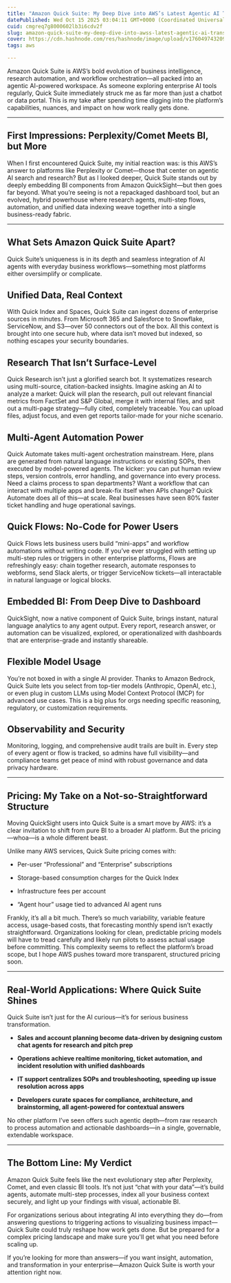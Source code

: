 ```yaml
---
title: "Amazon Quick Suite: My Deep Dive into AWS’s Latest Agentic AI Transformation"
datePublished: Wed Oct 15 2025 03:04:11 GMT+0000 (Coordinated Universal Time)
cuid: cmgreq7g8000602lb3i6cdv2f
slug: amazon-quick-suite-my-deep-dive-into-awss-latest-agentic-ai-transformation
cover: https://cdn.hashnode.com/res/hashnode/image/upload/v1760497432095/5619c0d2-efaa-4e7e-8a1b-960c295ceb0f.png
tags: aws

---
```


Amazon Quick Suite is AWS’s bold evolution of business intelligence, research automation, and workflow orchestration—all packed into an agentic AI-powered workspace. As someone exploring enterprise AI tools regularly, Quick Suite immediately struck me as far more than just a chatbot or data portal. This is my take after spending time digging into the platform’s capabilities, nuances, and impact on how work really gets done.

---

## First Impressions: Perplexity/Comet Meets BI, but More

When I first encountered Quick Suite, my initial reaction was: is this AWS’s answer to platforms like Perplexity or Comet—those that center on agentic AI search and research? But as I looked deeper, Quick Suite stands out by deeply embedding BI components from Amazon QuickSight—but then goes far beyond. What you’re seeing is not a repackaged dashboard tool, but an evolved, hybrid powerhouse where research agents, multi-step flows, automation, and unified data indexing weave together into a single business-ready fabric.

---

## What Sets Amazon Quick Suite Apart?

Quick Suite’s uniqueness is in its depth and seamless integration of AI agents with everyday business workflows—something most platforms either oversimplify or complicate.

## Unified Data, Real Context

With Quick Index and Spaces, Quick Suite can ingest dozens of enterprise sources in minutes. From Microsoft 365 and Salesforce to Snowflake, ServiceNow, and S3—over 50 connectors out of the box. All this context is brought into one secure hub, where data isn’t moved but indexed, so nothing escapes your security boundaries.​

## Research That Isn’t Surface-Level

Quick Research isn’t just a glorified search bot. It systematizes research using multi-source, citation-backed insights. Imagine asking an AI to analyze a market: Quick will plan the research, pull out relevant financial metrics from FactSet and S&P Global, merge it with internal files, and spit out a multi-page strategy—fully cited, completely traceable. You can upload files, adjust focus, and even get reports tailor-made for your niche scenario.​

## Multi-Agent Automation Power

Quick Automate takes multi-agent orchestration mainstream. Here, plans are generated from natural language instructions or existing SOPs, then executed by model-powered agents. The kicker: you can put human review steps, version controls, error handling, and governance into every process. Need a claims process to span departments? Want a workflow that can interact with multiple apps and break-fix itself when APIs change? Quick Automate does all of this—at scale. Real businesses have seen 80% faster ticket handling and huge operational savings.​

## Quick Flows: No-Code for Power Users

Quick Flows lets business users build “mini-apps” and workflow automations without writing code. If you’ve ever struggled with setting up multi-step rules or triggers in other enterprise platforms, Flows are refreshingly easy: chain together research, automate responses to webforms, send Slack alerts, or trigger ServiceNow tickets—all interactable in natural language or logical blocks.​

## Embedded BI: From Deep Dive to Dashboard

QuickSight, now a native component of Quick Suite, brings instant, natural language analytics to any agent output. Every report, research answer, or automation can be visualized, explored, or operationalized with dashboards that are enterprise-grade and instantly shareable.​

## Flexible Model Usage

You’re not boxed in with a single AI provider. Thanks to Amazon Bedrock, Quick Suite lets you select from top-tier models (Anthropic, OpenAI, etc.), or even plug in custom LLMs using Model Context Protocol (MCP) for advanced use cases. This is a big plus for orgs needing specific reasoning, regulatory, or customization requirements.​

## Observability and Security

Monitoring, logging, and comprehensive audit trails are built in. Every step of every agent or flow is tracked, so admins have full visibility—and compliance teams get peace of mind with robust governance and data privacy hardware.​

---

## Pricing: My Take on a Not-so-Straightforward Structure

Moving QuickSight users into Quick Suite is a smart move by AWS: it’s a clear invitation to shift from pure BI to a broader AI platform. But the pricing—whoa—is a whole different beast.​

Unlike many AWS services, Quick Suite pricing comes with:

* Per-user “Professional” and “Enterprise” subscriptions
    
* Storage-based consumption charges for the Quick Index
    
* Infrastructure fees per account
    
* “Agent hour” usage tied to advanced AI agent runs
    

Frankly, it’s all a bit much. There’s so much variability, variable feature access, usage-based costs, that forecasting monthly spend isn’t exactly straightforward. Organizations looking for clean, predictable pricing models will have to tread carefully and likely run pilots to assess actual usage before committing. This complexity seems to reflect the platform’s broad scope, but I hope AWS pushes toward more transparent, structured pricing soon.​

---

## Real-World Applications: Where Quick Suite Shines

Quick Suite isn’t just for the AI curious—it’s for serious business transformation.

* **Sales and account planning become data-driven by designing custom chat agents for research and pitch prep**
    
* **Operations achieve realtime monitoring, ticket automation, and incident resolution with unified dashboards**
    
* **IT support centralizes SOPs and troubleshooting, speeding up issue resolution across apps**
    
* **Developers curate spaces for compliance, architecture, and brainstorming, all agent-powered for contextual answers**
    

No other platform I’ve seen offers such agentic depth—from raw research to process automation and actionable dashboards—in a single, governable, extendable workspace.​

---

## The Bottom Line: My Verdict

Amazon Quick Suite feels like the next evolutionary step after Perplexity, Comet, and even classic BI tools. It’s not just “chat with your data”—it’s build agents, automate multi-step processes, index all your business context securely, and light up your findings with visual, actionable BI.

For organizations serious about integrating AI into everything they do—from answering questions to triggering actions to visualizing business impact—Quick Suite could truly reshape how work gets done. But be prepared for a complex pricing landscape and make sure you'll get what you need before scaling up.

If you’re looking for more than answers—if you want insight, automation, and transformation in your enterprise—Amazon Quick Suite is worth your attention right now.